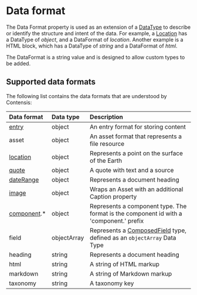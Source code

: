 # Data format

The Data Format property is used as an extension of a [DataType](/key-concepts/data-types) to describe or identify the structure and intent of the data. For example, a [Location](/model/location.md) has a DataType of *object*, and a DataFormat of *location*. Another example is a HTML block, which has a DataType of *string* and a DataFormat of *html*.  

The DataFormat is a string value and is designed to allow custom types to be added.

## Supported data formats

The following list contains the data formats that are understood by Contensis:

| Data format | Data type | Description |
| :---------- | :-------- | :---------- |
| [entry](/model/entry.md) | object | An entry format for storing content |
| asset | object | An asset format that represents a file resource |
| [location](/model/location.md) | object | Represents a point on the surface of the Earth |
| [quote](/model/quote.md) | object | A quote with text and a source |
| [dateRange](/model/daterange.md) | object | Represents a document heading |
| [image](/model/image.md) | object | Wraps an Asset with an additional Caption property |
| [component](/key-concepts/components).* | object | Represents a component type. The format is the component id with a 'component.' prefix |
| field | objectArray | Represents a [ComposedField](/model/composedfield.md) type, defined as an `objectArray` Data Type |
| heading | string | Represents a document heading |
| html | string | A string of HTML markup |
| markdown | string | A string of Markdown markup |
| taxonomy | string | A taxonomy key |
